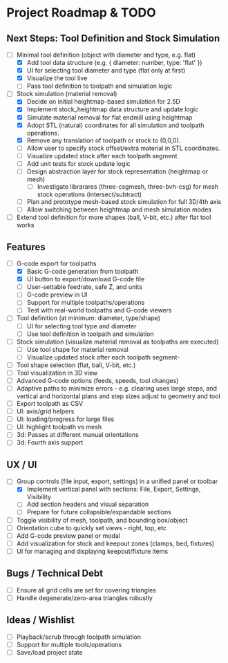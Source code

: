 # Project Roadmap & TODO

## Next Steps: Tool Definition and Stock Simulation

- [ ] Minimal tool definition (object with diameter and type, e.g. flat)
    - [x] Add tool data structure (e.g. { diameter: number, type: 'flat' })
    - [x] UI for selecting tool diameter and type (flat only at first)
    - [x] Visualize the tool live
    - [ ] Pass tool definition to toolpath and simulation logic

- [ ] Stock simulation (material removal)
    - [x] Decide on initial heightmap-based simulation for 2.5D
    - [x] Implement stock_heightmap data structure and update logic
    - [x] Simulate material removal for flat endmill using heightmap
    - [x] Adopt STL (natural) coordinates for all simulation and toolpath operations.
    - [x] Remove any translation of toolpath or stock to (0,0,0).
    - [ ] Allow user to specify stock offset/extra material in STL coordinates.
    - [ ] Visualize updated stock after each toolpath segment
    - [ ] Add unit tests for stock update logic
    - [ ] Design abstraction layer for stock representation (heightmap or mesh)
        - [ ] Investigate librarares (three-csgmesh, three-bvh-csg) for mesh stock operations (intersect/subtract)
    - [ ] Plan and prototype mesh-based stock simulation for full 3D/4th axis
    - [ ] Allow switching between heightmap and mesh simulation modes

- [ ] Extend tool definition for more shapes (ball, V-bit, etc.) after flat tool works

## Features
- [ ] G-code export for toolpaths
    - [x] Basic G-code generation from toolpath
    - [x] UI button to export/download G-code file
    - [ ] User-settable feedrate, safe Z, and units
    - [ ] G-code preview in UI
    - [ ] Support for multiple toolpaths/operations
    - [ ] Test with real-world toolpaths and G-code viewers
- [ ] Tool definition (at minimum: diameter, type/shape)
    - [ ] UI for selecting tool type and diameter
    - [ ] Use tool definition in toolpath and simulation
- [ ] Stock simulation (visualize material removal as toolpaths are executed)
    - [ ] Use tool shape for material removal
    - [ ] Visualize updated stock after each toolpath segment- 
- [ ] Tool shape selection (flat, ball, V-bit, etc.)
- [ ] Tool visualization in 3D view
- [ ] Advanced G-code options (feeds, speeds, tool changes)
- [ ] Adaptive paths to minimize errors - e.g. clearing uses large steps, and vertical and horizontal plans and step sizes adjust to geometry and tool
- [ ] Export toolpath as CSV
- [ ] UI: axis/grid helpers
- [ ] UI: loading/progress for large files
- [ ] UI: highlight toolpath vs mesh
- [ ] 3d: Passes at different manual orientations
- [ ] 3d: Fourth axis support

## UX / UI
- [ ] Group controls (file input, export, settings) in a unified panel or toolbar
    - [x] Implement vertical panel with sections: File, Export, Settings, Visibility
    - [ ] Add section headers and visual separation
    - [ ] Prepare for future collapsible/expandable sections
- [ ] Toggle visibility of mesh, toolpath, and bounding box/object
- [ ] Orientation cube to quickly set views - right, top, etc
- [ ] Add G-code preview panel or modal
- [ ] Add visualization for stock and keepout zones (clamps, bed, fixtures)
- [ ] UI for managing and displaying keepout/fixture items

## Bugs / Technical Debt
- [ ] Ensure all grid cells are set for covering triangles
- [ ] Handle degenerate/zero-area triangles robustly

## Ideas / Wishlist
- [ ] Playback/scrub through toolpath simulation
- [ ] Support for multiple tools/operations
- [ ] Save/load project state

